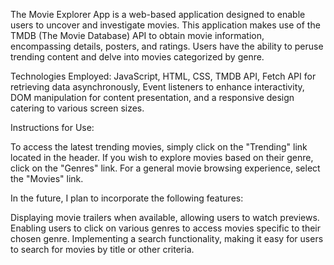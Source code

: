 
The Movie Explorer App is a web-based application designed to enable users to uncover and investigate movies. 
This application makes use of the TMDB (The Movie Database) API to obtain movie information, encompassing details, posters, and ratings. 
Users have the ability to peruse trending content and delve into movies categorized by genre.

Technologies Employed: JavaScript, HTML, CSS, TMDB API, Fetch API for retrieving data asynchronously, Event listeners to enhance interactivity, DOM manipulation for content presentation, and a responsive design catering to various screen sizes.

Instructions for Use:

To access the latest trending movies, simply click on the "Trending" link located in the header.
If you wish to explore movies based on their genre, click on the "Genres" link.
For a general movie browsing experience, select the "Movies" link.

In the future, I plan to incorporate the following features:

Displaying movie trailers when available, allowing users to watch previews.
Enabling users to click on various genres to access movies specific to their chosen genre.
Implementing a search functionality, making it easy for users to search for movies by title or other criteria.
